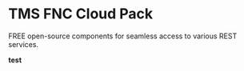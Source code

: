 # TMS FNC Cloud Pack #

FREE open-source components for seamless access to various REST services.

<b>test</b>
